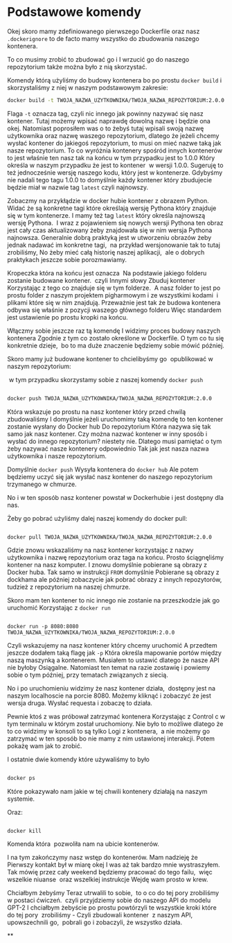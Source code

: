 # Podstawowe komendy

Okej skoro mamy zdefiniowanego pierwszego Dockerfile oraz nasz `.dockerignore` to de facto mamy wszystko do zbudowania naszego kontenera.

To co musimy zrobić to zbudować go i I wrzucić go do naszego repozytorium także można było z nią skorzystać.

Komendy którą użyliśmy do budowy kontenera bo po prostu `docker build` i skorzystaliśmy z niej w naszym podstawowym zakresie:

```bash
docker build -t TWOJA_NAZWA_UZYTKOWNIKA/TWOJA_NAZWA_REPOZYTORIUM:2.0.0 .
```

Flaga `-t` oznacza tag, czyli nic innego jak powinny nazywać się nasz kontener. Tutaj możemy wpisać naprawdę dowolną nazwę i będzie ona okej. Natomiast poprosiłem was o to żebyś tutaj wpisali swoją nazwę użytkownika oraz nazwę waszego repozytorium, dlatego że jeżeli chcemy wysłać kontener do jakiegoś repozytorium, to musi on mieć nazwe taką jak nasze repozytorium. To co wyróżnia kontenery spośród innych kontenerów to jest właśnie ten nasz tak na końcu w tym przypadku jest to 1.0.0 Który określa w naszym przypadku że jest to kontener  w wersji 1.0.0. Sugeruję to też jednocześnie wersję naszego kodu, który jest w kontenerze. Gdybyśmy nie nadali tego tagu 1.0.0 to domyślnie każdy kontener który zbudujecie będzie miał w nazwie tag `latest` czyli najnowszy. 

Zobaczmy na przykłądzie w docker hubie kontener z obrazem Python. Widać że są konkretne tagi które określają wersję Pythona który znajduje się w tym kontenerze. I mamy też  tag `latest` który określa najnowszą wersję Pythona.  I wraz z pojawieniem się nowych wersji Pythona ten obraz jest cały czas aktualizowany żeby znajdowała się w nim wersja Pythona najnowsza. Generalnie dobrą praktyką jest w utworzeniu obrazów żeby jednak nadawać im konkretne tagi,  na przykład wersjonowanie tak to tutaj zrobiliśmy, No żeby mieć całą historię naszej aplikacji,  ale o dobrych praktykach jeszcze sobie porozmawiamy.

  

Kropeczka która na końcu jest oznacza  Na podstawie jakiego folderu zostanie budowane kontener.  czyli Innymi słowy Zbuduj kontener Korzystając z tego co znajduje się w tym folderze.  A nasz folder to jest po prostu folder z naszym projektem pigharmowym i ze wszystkimi kodami  i  plikami które się w nim znajdują. Przeważnie jest tak że budowa kontenera odbywa się właśnie z pozycji waszego głównego folderu Więc standardem jest ustawienie po prostu kropki na końcu. 

  

Włączmy sobie jeszcze raz tą komendę I widzimy proces budowy naszych kontenera Zgodnie z tym co zostało określone w Dockerfile. O tym co tu się konkretnie dzieje,  bo to ma duże znaczenie będziemy sobie mówić później.

  

Skoro mamy już budowane kontener to chcielibyśmy go  opublikować w naszym repozytorium:

  

 w tym przypadku skorzystamy sobie z naszej komendy `docker push`

  

```bash

docker push TWOJA_NAZWA_UZYTKOWNIKA/TWOJA_NAZWA_REPOZYTORIUM:2.0.0

```

  

Która wskazuje po prostu na nasz kontener który przed chwilą zbudowaliśmy I domyślnie jeżeli uruchomimy taką komendę to ten kontener zostanie wysłany do Docker hub Do repozytorium Która nazywa się tak samo jak nasz kontener. Czy można nazwać kontener w inny sposób i wysłać do innego repozytorium? niestety nie. Dlatego musi pamiętać o tym żeby nazywać nasze kontenery odpowiednio Tak jak jest nasza nazwa użytkownika i nasze repozytorium.

  

Domyślnie `docker push` Wysyła kontenera do `docker hub` Ale potem będziemy uczyć się jak wysłać nasz kontener do naszego repozytorium trzymanego w chmurze.

  

No i w ten sposób nasz kontener powstał w Dockerhubie i jest dostępny dla nas.

  

Żeby go pobrać użyliśmy dalej naszej komendy do docker pull:

  

```

docker pull TWOJA_NAZWA_UZYTKOWNIKA/TWOJA_NAZWA_REPOZYTORIUM:2.0.0

```

  

Gdzie znowu wskazaliśmy na nasz kontener korzystając z nazwy użytkownika i nazwę repozytorium oraz taga na końcu. Prosto ściągnęliśmy kontener na nasz komputer. I znowu domyślnie pobierane są obrazy z Docker huba. Tak samo w instrukcji `FROM` domyślnie Pobierane są obrazy z dockhama ale później zobaczycie jak pobrać obrazy z innych repozytorów, tudzież z repozytorium na naszej chmurze.

  

Skoro mam ten kontener to nic innego nie zostanie na przeszkodzie jak go uruchomić Korzystając z `docker run`

  

```

docker run -p 8080:8080 TWOJA_NAZWA_UZYTKOWNIKA/TWOJA_NAZWA_REPOZYTORIUM:2.0.0

```

  

Czyli wskazujemy na nasz kontener który chcemy uruchomić A przedtem jeszcze dodałem taką flagę jak `-p` Która określa mapowanie portów między naszą maszynką a kontenerem. Musiałem to ustawić dlatego że nasze API nie byłoby Osiągalne. Natomiast ten temat na razie zostawię i powiemy sobie o tym później, przy tematach związanych z siecią. 

  

No i po uruchomieniu widzimy że nasz kontener działa,  dostępny jest na naszym localhoscie na porcie 8080. Możemy kliknąć i zobaczyć że jest wersja druga. Wysłać requesta i zobaczę to działa. 

  

Pewnie ktoś z was próbował zatrzymać kontenera Korzystając z Control c w tym terminalu w którym został uruchomiony. Nie było to możliwe dlatego że  to co widzimy w konsoli to są tylko Logi z kontenera,  a nie możemy go zatrzymać w ten sposób bo nie mamy z nim ustawionej interakcji. Potem pokażę wam jak to zrobić. 

  

I ostatnie dwie komendy które używaliśmy to było 

  

```bash 

docker ps

```

  

Które pokazywało nam jakie w tej chwili kontenery działają na naszym systemie.

  

Oraz:

  

```bash

docker kill

```

  

Komenda która  pozwoliła nam na ubicie kontenerów.

  

I na tym zakończymy nasz wstęp do kontenerów. Mam nadzieję że Pierwszy kontakt był w miarę okej I was aż tak bardzo mnie wystraszyłem. Tak mówię przez cały weekend będziemy pracować do tego failu,  więc wszelkie niuanse  oraz wszelkiej instrukcje Wejdę wam prosto w krew. 

  

Chciałbym żebyśmy Teraz utrwalili to sobie,  to o co do tej pory zrobiliśmy  w postaci ćwiczeń.  czyli przyjdziemy sobie do naszego API do modelu GPT-2 I chciałbym żebyście po prostu powtórzyli te wszystkie kroki które do tej pory  zrobiliśmy - Czyli zbudowali kontener  z naszym API,  upowszechnili go,  pobrali go i zobaczyli, że wszystko działa.

  
**